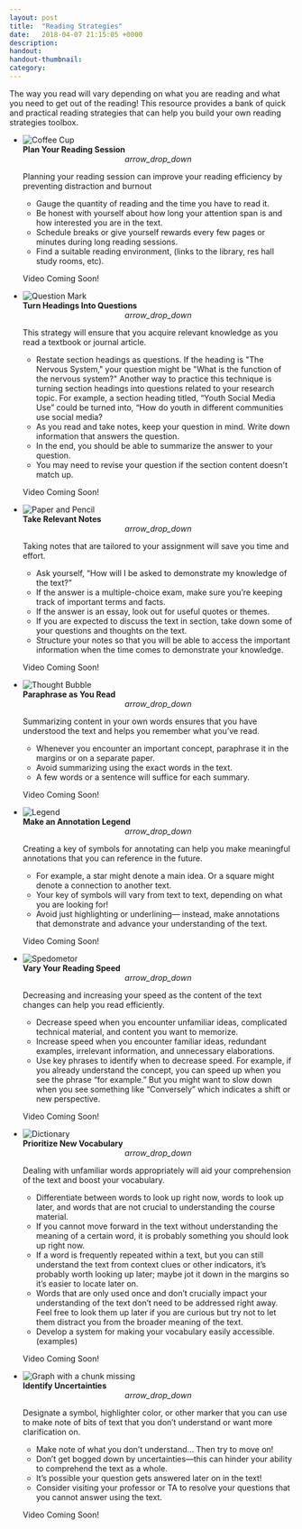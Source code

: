 ```yaml
---
layout: post
title:  "Reading Strategies"
date:   2018-04-07 21:15:05 +0000
description: 
handout:
handout-thumbnail:
category:
---
```

The way you read will vary depending on what you are reading and what you need to get out of the reading! This resource provides a bank of quick and practical reading strategies that can help you build your own reading strategies toolbox.  


<!-- this is a comment, we use comments to write notes that only appear in code -->
<!-- we also use comment to mark off sections of code to make things easier to read and scan -->
<!-- for example, in the code below, there is a start statement and an end statement to help us scan and read through the code. -->

<!-- Start Plan Your Reading Session -->
<ul class="collapsible" data-collapsible="expandable">
    <li>
    <div class="collapsible-header row z-depth-1 hoverable blue grey lighten-5 col s12">
         <div class="row valign-wrapper col m6">
         <div class=" col s3">
              <img src="{{site.baseurl}}/assets/img/plan.png" alt="Coffee Cup" class="responsive-img"> 
        </div>
       <div class="col s9">
             <b><span class="black-text">
                Plan Your Reading Session
                 </span></b>
             </div>
       </div>
       <div class="row col m6"><center><i class="material-icons md-36">arrow_drop_down</i></center></div>
    </div>
    <div class="collapsible-body">
        <div class="row">
            <div class="col s12 m6">
                <p class="smalltext">Planning your reading session can improve your reading efficiency by preventing distraction and burnout</p> <!--experiment with setting at p level -->
                <ul class="browser-default"><li>Gauge the quantity of reading and the time you have to read it.</li>
                <li>Be honest with yourself about how long your attention span is and how interested you are in the text.</li>
                <li>Schedule breaks or give yourself rewards every few pages or minutes during long reading sessions.</li>
                <li>Find a suitable reading environment, (links to the library, res hall study rooms, etc).</li>
                </ul>
            </div>
            <div class="col s12 m6">
                <p>Video Coming Soon!</p>
            </div>
        </div>
    </div>
    </li>
    </ul>
 <!-- End Plan Your Reading Session profile -->
 
 <!-- Start Turn Headings Into Questions -->
<ul class="collapsible" data-collapsible="expandable">
    <li>
    <div class="collapsible-header row z-depth-1 hoverable blue grey lighten-5 col s12">
         <div class="row valign-wrapper col m6">
         <div class=" col s3">
              <img src="{{site.baseurl}}/assets/img/questions.png" alt="Question Mark" class="responsive-img"> 
        </div>
       <div class="col s9">
             <b><span class="black-text"> <!-- should this be a heading? -->
                Turn Headings Into Questions
                 </span></b>
             </div>
       </div>
       <div class=" row col m6"><center><i class="material-icons md-36">arrow_drop_down</i></center></div>
    </div>
    <div class="collapsible-body">
        <div class="row">
            <div class="col s12 m6 smalltext"> <!-- trying to set at div level -->
                <p>This strategy will ensure that you acquire relevant knowledge as you read a textbook or journal article.
                <ul class="browser-default"><li>Restate section headings as questions. If the heading is "The Nervous System," your question might be "What is the function of the nervous system?" Another way to practice this technique is turning section headings into questions related to your research topic. For example, a section heading titled, “Youth Social Media Use” could be turned into, “How do youth in different communities use social media? </li>
                <li>As you read and take notes, keep your question in mind. Write down information that answers the question.</li>
                <li>In the end, you should be able to summarize the answer to your question.</li>
                <li>You may need to revise your question if the section content doesn't match up.</li>
                </ul></p>
            </div>
            <div class="col s12 m6">
                <p>Video Coming Soon!</p>
            </div>
        </div>
    </div>
    </li>
    </ul>
 <!-- End Turn Headings Into Questions -->
  
   <!-- Start Take Relevant Notes-->
<ul class="collapsible" data-collapsible="expandable">
    <li>
    <div class="collapsible-header row z-depth-1 hoverable blue grey lighten-5 col s12">
         <div class="row valign-wrapper col m6">
         <div class=" col s3">
              <img src="{{site.baseurl}}/assets/img/notes.png" alt="Paper and Pencil" class="responsive-img"> 
        </div>
       <div class="col s9">
             <b><span class="black-text">
                Take Relevant Notes
                 </span></b>
             </div>
       </div>
       <div class=" row col m6"><center><i class="material-icons md-36">arrow_drop_down</i></center></div>
    </div>
    <div class="collapsible-body">
        <div class="row">
            <div class="col s12 m6">
                <p>Taking notes that are tailored to your assignment will save you time and effort.</p>
                <ul class="browser-default"><li>Ask yourself, “How will I be asked to demonstrate my knowledge of the text?”</li>
                <li>If the answer is a multiple-choice exam, make sure you’re keeping track of important terms and facts.</li>
                <li>If the answer is an essay, look out for useful quotes or themes.</li>
                <li>If you are expected to discuss the text in section, take down some of your questions and thoughts on the text.</li>
                <li>Structure your notes so that you will be able to access the important information when the time comes to demonstrate your knowledge. </li>
                </ul>
            </div>
            <div class="col s12 m6">
                <p>Video Coming Soon!</p>
            </div>
        </div>
    </div>
    </li>
    </ul>
 <!-- End Take Relevant Notes -->
 
  <!-- Start Paraphrase as You Read -->
<ul class="collapsible" data-collapsible="expandable">
    <li>
    <div class="collapsible-header row z-depth-1 hoverable blue grey lighten-5 col s12">
         <div class="row valign-wrapper col m6">
         <div class=" col s3">
              <img src="{{site.baseurl}}/assets/img/paraphrase.png" alt="Thought Bubble" class="responsive-img"> 
        </div>
       <div class="col s9">
             <b><span class="black-text">
                Paraphrase as You Read
                 </span></b>
             </div>
       </div>
       <div class=" row col m6"><center><i class="material-icons md-36">arrow_drop_down</i></center></div>
    </div>
    <div class="collapsible-body">
        <div class="row">
            <div class="col s12 m6">
                <p>Summarizing content in your own words ensures that you have understood the text and helps you remember what you’ve read.</p>
                <ul class="browser-default"><li>Whenever you encounter an important concept, paraphrase it in the margins or on a separate paper.</li>
                <li>Avoid summarizing using the exact words in the text.</li>
                <li>A few words or a sentence will suffice for each summary.</li>
                </ul>
            </div>
            <div class="col s12 m6">
                <p>Video Coming Soon!</p>
            </div>
        </div>
    </div>
    </li>
    </ul>
 <!-- End Paraphrase as You Read  -->

  <!-- Start Make an Annotation Legend -->
<ul class="collapsible" data-collapsible="expandable">
    <li>
    <div class="collapsible-header row z-depth-1 hoverable blue grey lighten-5 col s12">
         <div class="row valign-wrapper col m6">
         <div class=" col s3">
              <img src="{{site.baseurl}}/assets/img/annotation.png" alt="Legend" class="responsive-img"> 
        </div>
       <div class="col s9">
             <b><span class="black-text">
                Make an Annotation Legend
                 </span></b>
             </div>
       </div>
       <div class=" row col m6"><center><i class="material-icons md-36">arrow_drop_down</i></center></div>
    </div>
    <div class="collapsible-body">
        <div class="row">
            <div class="col s12 m6">
                <p>Creating a key of symbols for annotating can help you make meaningful annotations that you can reference in the future.</p>
                <ul class="browser-default"><li>For example, a star might denote a main idea. Or a square might denote a connection to another text.</li>
                <li>Your key of symbols will vary from text to text, depending on what you are looking for!</li>
                <li>Avoid just highlighting or underlining— instead, make annotations that demonstrate and advance your understanding of the text.</li>
                </ul>
            </div>
            <div class="col s12 m6">
                <p>Video Coming Soon!</p>
            </div>
        </div>
    </div>
    </li>
    </ul>
 <!-- End Make an Annotation Legend  -->
 
 <!-- Start Vary Your Reading Speed-->
<ul class="collapsible" data-collapsible="expandable">
    <li>
    <div class="collapsible-header row z-depth-1 hoverable blue grey lighten-5 col s12">
         <div class="row valign-wrapper col m6">
         <div class=" col s3">
              <img src="{{site.baseurl}}/assets/img/speed.png" alt="Spedometor" class="responsive-img"> 
        </div>
       <div class="col s9">
             <b><span class="black-text">
                Vary Your Reading Speed
                 </span></b>
             </div>
       </div>
       <div class=" row col m6"><center><i class="material-icons md-36">arrow_drop_down</i></center></div>
    </div>
     <div class="collapsible-body">
         <div class="row">
             <div class="col s12 m6">
                 <p>Decreasing and increasing your speed as the content of the text changes can help you read efficiently.</p>
                 <ul class="browser-default"><li>Decrease speed when you encounter unfamiliar ideas, complicated technical material, and content you want to memorize.</li>
                 <li>Increase speed when you encounter familiar ideas, redundant examples, irrelevant information, and unnecessary elaborations.</li>
                 <li>Use key phrases to identify when to decrease speed. For example, if you already understand the concept, you can speed up when you see the phrase “for example.” But you might want to slow down when you see something like “Conversely” which indicates a shift or new perspective.</li>
                </ul>
            </div>
             <div class="col s12 m6">
                 <p>Video Coming Soon!</p>
            </div>
         </div>
     </div>
     </li>
     </ul>
  <!-- End Vary Your Reading Speed -->
  
  <!-- New Vocabulary -->
 <ul class="collapsible" data-collapsible="expandable">
    <li>
    <div class="collapsible-header row z-depth-1 hoverable blue grey lighten-5 col s12">
         <div class="row valign-wrapper col m6">
         <div class=" col s3">
              <img src="{{site.baseurl}}/assets/img/vocabulary.png" alt="Dictionary" class="responsive-img"> 
        </div>
       <div class="col s9">
             <b><span class="black-text">
                Prioritize New Vocabulary
                 </span></b>
             </div>
       </div>
       <div class=" row col m6"><center><i class="material-icons md-36">arrow_drop_down</i></center></div>
    </div>
     <div class="collapsible-body">
         <div class="row">
             <div class="col s12 m6">
                 <p>Dealing with unfamiliar words appropriately will aid your comprehension of the text and boost your vocabulary.</p>
                 <ul class="browser-default"><li>Differentiate between words to look up right now, words to look up later, and words that are not crucial to understanding the course material.</li>
                <li>If you cannot move forward in the text without understanding the meaning of a certain word, it is probably something you should look up right now. </li>
                 <li>If a word is frequently repeated within a text, but you can still understand the text from context clues or other indicators, it’s probably worth looking up later; maybe jot it down in the margins so it’s easier to locate later on.</li>
                 <li>Words that are only used once and don’t crucially impact your understanding of the text don’t need to be addressed right away. Feel free to look them up later if you are curious but try not to let them distract you from the broader meaning of the text.</li>
                     <li>Develop a system for making your vocabulary easily accessible. (examples)</li>
                 </ul>
             </div>
             <div class="col s12 m6">
                 <p>Video Coming Soon!</p>
             </div>
         </div>
     </div>
     </li>
     </ul>
  <!-- New Vocabulary -->
 
 <!-- Start Identifying Uncertainties -->
<ul class="collapsible" data-collapsible="expandable">
    <li>
    <div class="collapsible-header row z-depth-1 hoverable blue grey lighten-5 col s12">
         <div class="row valign-wrapper col m6">
         <div class=" col s3">
              <img src="{{site.baseurl}}/assets/img/uncertainties.png" alt="Graph with a chunk missing" class="responsive-img"> 
        </div>
       <div class="col s9">
             <b><span class="black-text">
                Identify Uncertainties
                 </span></b>
             </div>
       </div>
       <div class=" row col m6"><center><i class="material-icons md-36">arrow_drop_down</i></center></div>
    </div>
     <div class="collapsible-body">
         <div class="row">
            <div class="col s12 m6">
                 <p>Designate a symbol, highlighter color, or other marker that you can use to make note of bits of text that you don’t understand or want more clarification on.</p>
                 <ul class="browser-default"><li>Make note of what you don’t understand… Then try to move on! </li>
                 <li>Don’t get bogged down by uncertainties—this can hinder your ability to comprehend the text as a whole.</li>
                 <li>It’s possible your question gets answered later on in the text!</li>
                     <li>Consider visiting your professor or TA to resolve your questions that you cannot answer using the text.</li>
                 </ul>
             </div>
             <div class="col s12 m6">
                 <p>Video Coming Soon!</p>
             </div>
         </div>
     </div>
     </li>
     </ul>
  <!-- End Identifying Uncertainties -->
